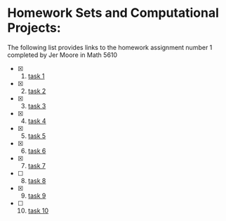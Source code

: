# Homework Sets and Computational Projects:

The following list provides links to the homework assignment number 1 completed by Jer Moore in Math 5610

- [x] 1. [task 1](https://thedegreeisalie.github.io/homework/hw1/task1)
- [x] 2. [task 2](https://thedegreeisalie.github.io/homework/hw1/task2)
- [x] 3. [task 3](https://thedegreeisalie.github.io/homework/hw1/task3)
- [x] 4. [task 4](https://thedegreeisalie.github.io/homework/hw1/task4)
- [x] 5. [task 5](https://thedegreeisalie.github.io/homework/hw1/task5)
- [x] 6. [task 6](https://thedegreeisalie.github.io/homework/hw1/task6)
- [x] 7. [task 7](https://thedegreeisalie.github.io/homework/hw1/task7)
- [ ] 8. [task 8](https://thedegreeisalie.github.io/homework/hw1/task8)
- [x] 9. [task 9](https://thedegreeisalie.github.io/homework/hw1/task9)
- [ ] 10. [task 10](https://thedegreeisalie.github.io/homework/hw1/task10)
